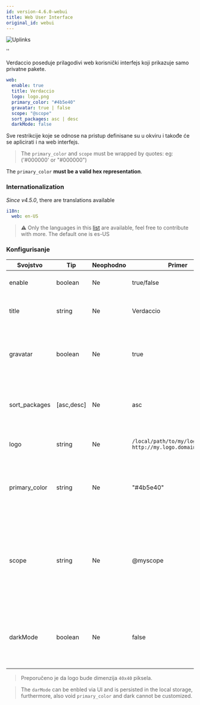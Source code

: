 ```yaml
---
id: version-4.6.0-webui
title: Web User Interface
original_id: webui
---
```


![Uplinks](https://user-images.githubusercontent.com/558752/52916111-fa4ba980-32db-11e9-8a64-f4e06eb920b3.png)

<div id="codefund">''</div>

Verdaccio poseduje prilagodivi web korisnički interfejs koji prikazuje samo privatne pakete.

```yaml
web:
  enable: true
  title: Verdaccio
  logo: logo.png
  primary_color: "#4b5e40"
  gravatar: true | false
  scope: "@scope"
  sort_packages: asc | desc
  darkMode: false
```

Sve restrikcije koje se odnose na pristup definisane su u okviru i takođe će se aplicirati i na web interfejs.</p> 



> The `primary_color` and `scope` must be wrapped by quotes: eg: ('#000000' or "#000000")

The `primary_color` **must be a valid hex representation**. 



### Internationalization

*Since v4.5.0*, there are translations available 



```yaml
i18n:
  web: en-US  
```




> ⚠️ Only the languages in this [list](https://github.com/verdaccio/ui/tree/master/i18n/translations) are available, feel free to contribute with more. The default one is es-US 



### Konfigurisanje

| Svojstvo      | Tip        | Neophodno | Primer                                                        | Podrška       | Opis                                                                                                                     |
| ------------- | ---------- | --------- | ------------------------------------------------------------- | ------------- | ------------------------------------------------------------------------------------------------------------------------ |
| enable        | boolean    | Ne        | true/false                                                    | all           | dozvoljava prikaz web interfejsa                                                                                         |
| title         | string     | Ne        | Verdaccio                                                     | all           | opis naslova HTML zaglavlja                                                                                              |
| gravatar      | boolean    | Ne        | true                                                          | `>v4`      | Gravatar-i će biti generisani u pozadini, ako je ovo svojstvo omogućeno                                                  |
| sort_packages | [asc,desc] | Ne        | asc                                                           | `>v4`      | Po pravilu, privatni paketi su sortirani po rastućem redosledu                                                           |
| logo          | string     | Ne        | `/local/path/to/my/logo.png` `http://my.logo.domain/logo.png` | all           | URI gde se logo nalazi (logo za header)                                                                                  |
| primary_color | string     | Ne        | "#4b5e40"                                                     | `>4`       | The primary color to use throughout the UI (header, etc)                                                                 |
| scope         | string     | Ne        | @myscope                                                      | `>v3.x`    | If you're using this registry for a specific module scope, specify that scope to set it in the webui instructions header |
| darkMode      | boolean    | Ne        | false                                                         | `>=v4.6.0` | This mode is an special theme for those want to live in the dark side                                                    |





> Preporučeno je da logo bude dimenzija `40x40` piksela.



> The `darMode` can be enbled via UI and is persisted in the local storage, furthermore, also void `primary_color` and dark cannot be customized.
